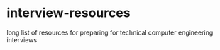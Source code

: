 interview-resources
===================

long list of resources for preparing for technical computer engineering interviews
